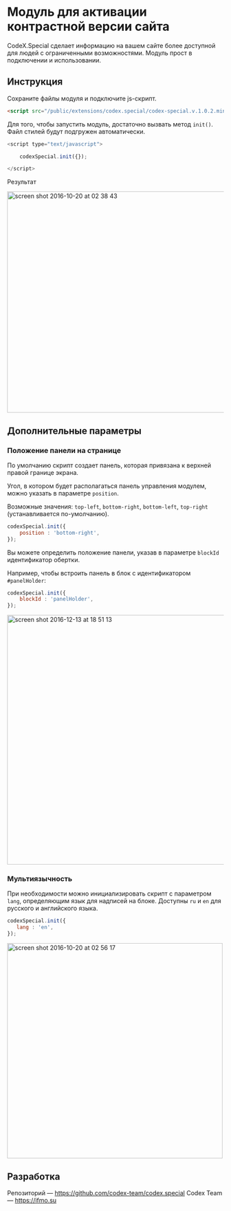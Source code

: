 # Модуль для активации контрастной версии сайта

CodeX.Special сделает информацию на вашем сайте более доступной для людей с ограниченными возможностями. Модуль прост в подключении и использовании.

## Инструкция

Сохраните файлы модуля и подключите js-скрипт.

```html
<script src="/public/extensions/codex.special/codex-special.v.1.0.2.min.js"></script>
```

Для того, чтобы запустить модуль, достаточно вызвать метод `init()`. Файл стилей будут подгружен автоматически.

```js
<script type="text/javascript">

	codexSpecial.init({});

</script>
```

Результат

<img width="515" alt="screen shot 2016-10-20 at 02 38 43" src="https://cloud.githubusercontent.com/assets/15259299/19541365/5f59894e-966e-11e6-937b-216984380db3.png">

## Дополнительные параметры

### Положение панели на странице

По умолчанию скрипт создает панель, которая привязана к верхней правой границе экрана.

Угол, в котором будет располагаться панель управления модулем, можно указать в параметре `position`.

Возможные значения: `top-left`, `bottom-right`, `bottom-left`, `top-right` (устанавливается по-умолчанию).
```js
codexSpecial.init({
    position : 'bottom-right',
});
```


Вы можете определить положение панели, указав в параметре `blockId` идентификатор обертки.

Например, чтобы встроить панель в блок с идентификатором `#panelHolder`:
```js
codexSpecial.init({
    blockId : 'panelHolder',
});
```

<img width="581" alt="screen shot 2016-12-13 at 18 51 13" src="https://cloud.githubusercontent.com/assets/15259299/21147396/e1ed1548-c165-11e6-8707-341676ee11c6.png">

### Мультиязычность

При необходимости можно инициализировать скрипт с параметром `lang`, определяющим язык для надписей на блоке.
Доступны `ru` и `en` для русского и английского языка.

 ```js
codexSpecial.init({
    lang : 'en',
});
```
<img width="501" alt="screen shot 2016-10-20 at 02 56 17" src="https://cloud.githubusercontent.com/assets/15259299/19541744/4e5dea7e-9671-11e6-854d-93d99ee240ec.png">


## Разработка
Репозиторий — https://github.com/codex-team/codex.special
Codex Team — https://ifmo.su
